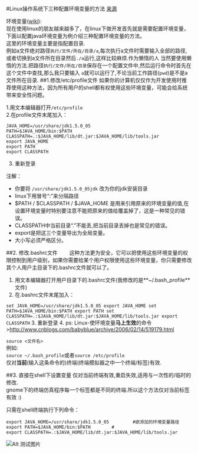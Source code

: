 #Linux操作系统下三种配置环境变量的方法
[来源](http://www.linuxeden.com/html/sysadmin/20080424/56879.html)

环境变量([wiki](http://zh.wikipedia.org/wiki/%E7%8E%AF%E5%A2%83%E5%8F%98%E9%87%8F)):  
现在使用linux的朋友越来越多了，在linux下做开发首先就是需要配置环境变量，下面以配置java环境变量为例介绍三种配置环境变量的方法。  
这里的环境变量主要是指配置目录.  
例如a文件绝对路径`执行/文件/所在/目录/a`,每次执行a文件时需要输入全部的路径,或者切换到a文件所在目录然后`./a`运行,这样比较麻烦.作为懒惰的人
当然要使用懒惰的方法.把路径`执行/文件/所在/目录`保存在一个配置文件中,然后运行命令时首先在这个文件中查找,那么我只要输入
`a`就可以运行了,不论当前工作路径(`pwd`)是不是a文件所在目录.
##1.修改/etc/profile文件
如果你的计算机仅仅作为开发使用时推荐使用这种方法，因为所有用户的shell都有权使用这些环境变量，可能会给系统带来安全性问题。
 
1.用文本编辑器打开<code>/etc/profile</code><br>
2.在profile文件末尾加入：<br>

	JAVA_HOME=/usr/share/jdk1.5.0_05
	PATH=$JAVA_HOME/bin:$PATH
	CLASSPATH=.:$JAVA_HOME/lib/dt.jar:$JAVA_HOME/lib/tools.jar
	export JAVA_HOME
	export PATH
	export CLASSPATH

3. 重新登录
 
注解：

* 你要将 <code>/usr/share/jdk1.5.0_05jdk</code> 改为你的jdk安装目录
* linux下用冒号“:”来分隔路径
* $PATH / $CLASSPATH / $JAVA_HOME 是用来引用原来的环境变量的值,在设置环境变量时特别要注意不能把原来的值给覆盖掉了，这是一种常见的错误。
* CLASSPATH中当前目录“.”不能丢,把当前目录丢掉也是常见的错误。
* export是把这三个变量导出为全局变量。
* 大小写必须严格区分。
 
##2. 修改.bashrc文件　　
这种方法更为安全，它可以把使用这些环境变量的权限控制到用户级别，如果你需要给某个用户权限使用这些环境变量，你只需要修改其个人用户主目录下的.bashrc文件就可以了。
 
1. 用文本编辑器打开用户目录下的.bashrc文件(我修改的是**~/.bash_profile**文件)
2. 在.bashrc文件末尾加入：

`
	set JAVA_HOME=/usr/share/jdk1.5.0_05
	export JAVA_HOME
	set PATH=$JAVA_HOME/bin:$PATH
	export PATH
	set CLASSPATH=.:$JAVA_HOME/lib/dt.jar:$JAVA_HOME/lib/tools.jar
	export CLASSPATH
`
3. 重新登录
4. ps: Linux-使环境变量**马上生效**的命令>http://www.cnblogs.com/babyblue/archive/2006/02/14/519179.html

`source <文件名> `  
例如:  
`source ~/.bash_profile`或者`source /etc/profile`   
仅对**当前**(输入这条命令的)终端(终端模拟器之中一个终端/标签)有效.

##3. 直接在shell下设置变量
仅对当前终端有效,重启失效,适用与一次性的/临时的修改.  
gnome下的终端仿真程序每一个标签都是不同的终端.所以这个方法仅对当前标签有效 :)
 
只需在shell终端执行下列命令：

	export JAVA_HOME=/usr/share/jdk1.5.0_05       	#欲添加的环境变量路径
	export PATH=$JAVA_HOME/bin:$PATH		#
	export CLASSPATH=.:$JAVA_HOME/lib/dt.jar:$JAVA_HOME/lib/tools.jar
	
	
![Alt 测试图片](http://cimg2.163.com/catchpic/1/1A/1AE6BA37579B21A3D3C40BB58643952C.jpg)

